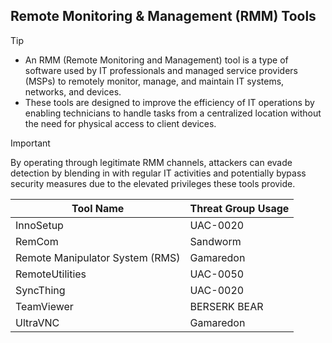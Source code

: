 ## Remote Monitoring & Management (RMM) Tools

> [!TIP]
> - An RMM (Remote Monitoring and Management) tool is a type of software used by IT professionals and managed service providers (MSPs) to remotely monitor, manage, and maintain IT systems, networks, and devices.
> - These tools are designed to improve the efficiency of IT operations by enabling technicians to handle tasks from a centralized location without the need for physical access to client devices. 

> [!IMPORTANT]
> By operating through legitimate RMM channels, attackers can evade detection by blending in with regular IT activities and potentially bypass security measures due to the elevated privileges these tools provide.

| Tool Name | Threat Group Usage |
|---|---|
| InnoSetup | UAC-0020 |
| RemCom | Sandworm |
| Remote Manipulator System (RMS) | Gamaredon |
| RemoteUtilities | UAC-0050 |
| SyncThing | UAC-0020 |
| TeamViewer | BERSERK BEAR |
| UltraVNC | Gamaredon |
